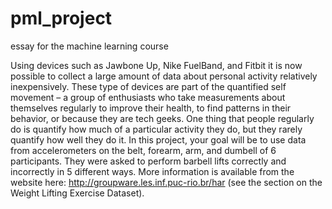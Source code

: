 pml_project
===========

essay for the machine learning course

Using devices such as Jawbone Up, Nike FuelBand, and Fitbit it is now possible to collect a large amount of data
 about personal activity relatively inexpensively. These type of devices are part of the quantified self movement
 – a group of enthusiasts who take measurements about themselves regularly to improve their health, to find patterns
 in their behavior, or because they are tech geeks. One thing that people regularly do is quantify how much of 
 a particular activity they do, but they rarely quantify how well they do it. In this project, your goal will be
 to use data from accelerometers on the belt, forearm, arm, and dumbell of 6 participants. They were asked
 to perform barbell lifts correctly and incorrectly in 5 different ways. More information is available from
 the website here: http://groupware.les.inf.puc-rio.br/har (see the section on the Weight Lifting Exercise Dataset). 
 
 
 
 
